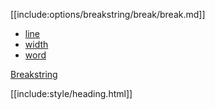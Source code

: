 [[include:options/breakstring/break/break.md]]

* [line](line/index.html)
* [width](width/index.html)
* [word](word/index.html)

[Breakstring](../index.html)

[[include:style/heading.html]]
